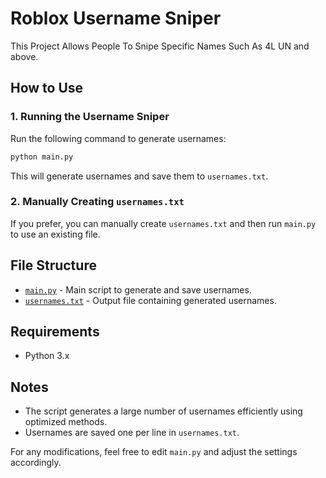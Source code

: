 # Roblox Username Sniper

This Project Allows People To Snipe Specific Names Such As 4L UN and above.

## How to Use

### 1. Running the Username Sniper
Run the following command to generate usernames:
```sh
python main.py
```
This will generate usernames and save them to `usernames.txt`.

### 2. Manually Creating `usernames.txt`
If you prefer, you can manually create `usernames.txt` and then run `main.py` to use an existing file.

## File Structure
- [`main.py`](./main.py) - Main script to generate and save usernames.
- [`usernames.txt`](./usernames.txt) - Output file containing generated usernames.

## Requirements
- Python 3.x

## Notes
- The script generates a large number of usernames efficiently using optimized methods.
- Usernames are saved one per line in `usernames.txt`.

For any modifications, feel free to edit `main.py` and adjust the settings accordingly.

